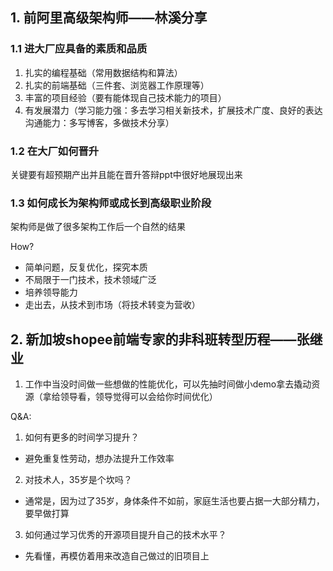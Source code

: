 ## 1. 前阿里高级架构师——林溪分享
### 1.1 进大厂应具备的素质和品质
1. 扎实的编程基础（常用数据结构和算法）
2. 扎实的前端基础（三件套、浏览器工作原理等）
3. 丰富的项目经验（要有能体现自己技术能力的项目）
4. 有发展潜力（学习能力强：多去学习相关新技术，扩展技术广度、良好的表达沟通能力：多写博客，多做技术分享）

### 1.2 在大厂如何晋升
关键要有超预期产出并且能在晋升答辩ppt中很好地展现出来

### 1.3 如何成长为架构师或成长到高级职业阶段
架构师是做了很多架构工作后一个自然的结果

How?
- 简单问题，反复优化，探究本质
- 不局限于一门技术，技术领域广泛
- 培养领导能力
- 走出去，从技术到市场（将技术转变为营收）


## 2. 新加坡shopee前端专家的非科班转型历程——张继业
1. 工作中当没时间做一些想做的性能优化，可以先抽时间做小demo拿去撬动资源（拿给领导看，领导觉得可以会给你时间优化）

Q&A:
1. 如何有更多的时间学习提升？
- 避免重复性劳动，想办法提升工作效率
2. 对技术人，35岁是个坎吗？
- 通常是，因为过了35岁，身体条件不如前，家庭生活也要占据一大部分精力，要早做打算
3. 如何通过学习优秀的开源项目提升自己的技术水平？
- 先看懂，再模仿着用来改造自己做过的旧项目上